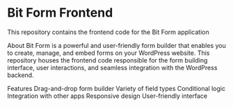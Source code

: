 
# Bit Form Frontend

This repository contains the frontend code for the Bit Form application

About
Bit Form is a powerful and user-friendly form builder that enables you to create, manage, and embed forms on your WordPress website. This repository houses the frontend code responsible for the form building interface, user interactions, and seamless integration with the WordPress backend.

Features
Drag-and-drop form builder
Variety of field types
Conditional logic
Integration with other apps
Responsive design
User-friendly interface
